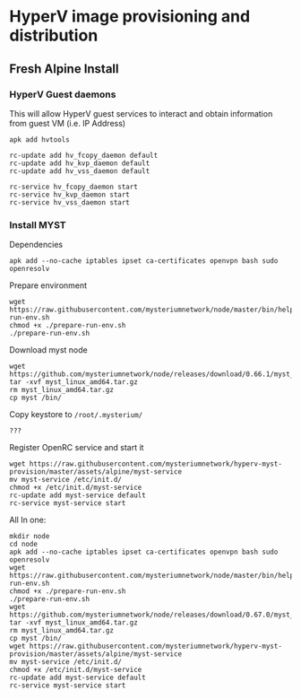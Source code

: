 # HyperV image provisioning and distribution

## Fresh Alpine Install

### HyperV Guest daemons
This will allow HyperV guest services to interact and obtain information from guest VM (i.e. IP Address)
```shell
apk add hvtools

rc-update add hv_fcopy_daemon default
rc-update add hv_kvp_daemon default
rc-update add hv_vss_daemon default

rc-service hv_fcopy_daemon start
rc-service hv_kvp_daemon start
rc-service hv_vss_daemon start
```

### Install MYST

Dependencies
```shell
apk add --no-cache iptables ipset ca-certificates openvpn bash sudo openresolv
```

Prepare environment
```shell
wget https://raw.githubusercontent.com/mysteriumnetwork/node/master/bin/helpers/prepare-run-env.sh
chmod +x ./prepare-run-env.sh
./prepare-run-env.sh
```

Download myst node
```shell
wget https://github.com/mysteriumnetwork/node/releases/download/0.66.1/myst_linux_amd64.tar.gz
tar -xvf myst_linux_amd64.tar.gz
rm myst_linux_amd64.tar.gz
cp myst /bin/
```

Copy keystore to `/root/.mysterium/`
```shell
???
```

Register OpenRC service and start it
```shell
wget https://raw.githubusercontent.com/mysteriumnetwork/hyperv-myst-provision/master/assets/alpine/myst-service
mv myst-service /etc/init.d/
chmod +x /etc/init.d/myst-service
rc-update add myst-service default
rc-service myst-service start
```

All In one:

```shell
mkdir node
cd node
apk add --no-cache iptables ipset ca-certificates openvpn bash sudo openresolv
wget https://raw.githubusercontent.com/mysteriumnetwork/node/master/bin/helpers/prepare-run-env.sh
chmod +x ./prepare-run-env.sh
./prepare-run-env.sh
wget https://github.com/mysteriumnetwork/node/releases/download/0.67.0/myst_linux_amd64.tar.gz
tar -xvf myst_linux_amd64.tar.gz
rm myst_linux_amd64.tar.gz
cp myst /bin/
wget https://raw.githubusercontent.com/mysteriumnetwork/hyperv-myst-provision/master/assets/alpine/myst-service
mv myst-service /etc/init.d/
chmod +x /etc/init.d/myst-service
rc-update add myst-service default
rc-service myst-service start
```